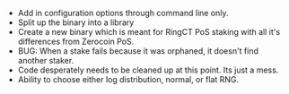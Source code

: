 - Add in configuration options through command line only.
- Split up the binary into a library
- Create a new binary which is meant for RingCT PoS staking with all it's 
differences from Zerocoin PoS.
- BUG: When a stake fails because it was orphaned, it doesn't find another staker.
- Code desperately needs to be cleaned up at this point. Its just a mess.
- Ability to choose either log distribution, normal, or flat RNG.
